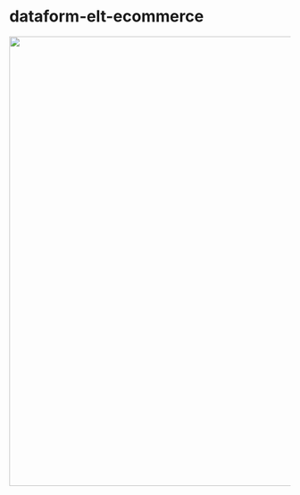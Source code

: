 # dataform-elt-ecommerce

<img width="805" src="https://user-images.githubusercontent.com/2066453/212448197-609098dc-98e8-4603-babe-6fe32adf6099.png">
